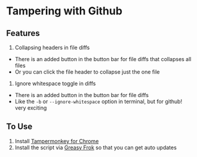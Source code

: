 # Tampering with Github

## Features
1. Collapsing headers in file diffs
  * There is an added button in the button bar for file diffs that collapses all files
  * Or you can click the file header to collapse just the one file
1. Ignore whitespace toggle in diffs
  * There is an added button in the button bar for file diffs
  * Like the `-b` or `--ignore-whitespace` option in terminal, but for github! very exciting

## To Use
1. Install [Tampermonkey for Chrome](https://chrome.google.com/webstore/detail/tampermonkey/dhdgffkkebhmkfjojejmpbldmpobfkfo?hl=en)
1. Install the script via [Greasy Frok](https://greasyfork.org/en/scripts/10446-github-make-prs-easier) so that you can get auto updates
